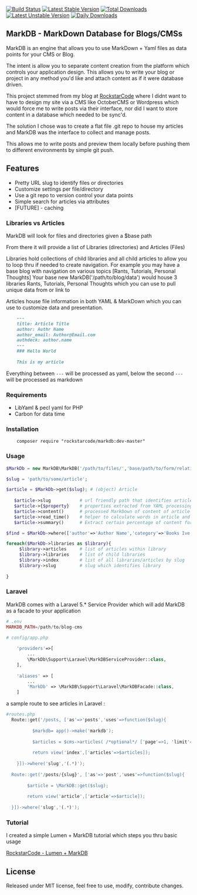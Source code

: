 [![Build Status](https://travis-ci.org/82rules/MarkDB.png)](https://travis-ci.org/82rules/MarkDB)
[![Latest Stable Version](https://poser.pugx.org/rockstarcode/markdb/v/stable)](https://packagist.org/rockstarcode/markdb)
[![Total Downloads](https://poser.pugx.org/rockstarcode/markdb/downloads)](https://packagist.org/packages/rockstarcode/markdb)
[![Latest Unstable Version](https://poser.pugx.org/rockstarcode/markdb/v/unstable)](https://packagist.org/packages/rockstarcode/markdb)
[![Daily Downloads](https://poser.pugx.org/rockstarcode/markdb/d/daily)](https://packagist.org/packages/rockstarcode/markdb)


## MarkDB - MarkDown Database for Blogs/CMSs

MarkDB is an engine that allows you to use MarkDown + Yaml files as data points for your CMS or Blog. 

The intent is allow you to separate content creation from the platform which controls your application design. 
This allows you to write your blog or project in any method you'd like and attach content as if it were database driven. 

This project stemmed from my blog at [RockstarCode](http://www.rockstarcode.com) where I didnt want to have to design my site via a CMS like OctoberCMS or Wordpress
which would force me to write posts via their interface, nor did I want to store content in a database which needed to be sync'd. 

The solution I chose was to create a flat file .git repo to house my articles and MarkDB was the interface to collect and manage posts. 

This allows me to write posts and preview them locally before pushing them to different environments by simple git push. 

## Features

* Pretty URL slug to identify files or directories
* Customize settings per file/directory 
* Use a git repo to version control your data points
* Simple search for articles via attributes 
* [FUTURE] - caching 

### Libraries vs Articles

MarkDB will look for files and directories given a $base path 

From there it will provide a list of Libraries (directories) and Articles (Files)

Libraries hold collections of child libraries and all child articles to allow you to loop thru if needed to create navigation. 
For example you may have a base blog with navigation on various topics [Rants, Tutorials, Personal Thoughts] 
Your base new MarkDB('/path/to/blog/data') would house 3 libraries Rants, Tutorials, Personal Thoughts
which you can use to pull unique data from or link to 

Articles house file information in both YAML & MarkDown which you can use to customize data and presentation. 
```markdown
    ---
    title: Article Title
    author: Authr Name
    author_email: Author@Email.com
    authdeck: author.name
    ---
    ### Hello World
    
    This is my article
```

Everything between ```---``` will be processed as yaml, below the second ```---``` will be processed as markdown


### Requirements
* LibYaml & pecl yaml for PHP
* Carbon for data time 

### Installation
```
    composer require "rockstarcode/markdb:dev-master"
```


### Usage

```php
$MarkDb = new MarkDB\MarkDB('/path/to/files/','base/path/to/form/relative/slugs');

$slug = 'path/to/some/article'; 

$article = $MarkDb->get($slug); # (object) Article 
   
   $article->slug           # url friendly path that identifies article in MarkDB
   $article->{$property}    # properties extracted from YAML processing of the article
   $article->content()      # processed MarkDown of content of article
   $article->read_time()    # helper to calculate words in article and average read time
   $article->summary()      # Extract certain percentage of content for preview 

$find = $MarkDb->where(['author'=>'Author Name','category'=>'Books Ive Read']);  (Array)[Articles]

foreach($MarkDb->libraries as $library){
     $library->articles     # list of articles within library
     $library->libraries    # list of child libraries
     $library->index        # list of all libraries/articles by slug
     $library->slug         # slug which identifies library
     
}
```

### Laravel

MarkDB comes with a Laravel 5.* Service Provider which will add MarkDB as a facade to your application

```php
# .env
MARKDB_PATH=/path/to/blog-cms

# config/app.php
    
    'providers'=>[
        ...
        \MarkDb\Support\Laravel\MarkDBServiceProvider::class,
    ],
    
    'aliases' => [
        ...
        'MarkDb' => \MarkDB\Support\Laravel\MarkDBFacade::class,
    ]
```
a sample route to see articles in Laravel : 

```php
#routes.php
  Route::get('/posts, ['as'=>'posts','uses'=>function($slug){
          
          $markdb= app()->make('markdb');
          
          $articles = $cms->articles( /*optional*/ ['page'=>1, 'limit'=>10]);
           
          return view('index',['articles'=>$articles]); 
           
    }])->where('slug','(.*)');
    
  Route::get('/posts/{slug}', ['as'=>'post','uses'=>function($slug){
        
        $article = \MarkDB::get($slug);
         
        return view('article',['article'=>$article]); 
         
  }])->where('slug','(.*)');
```

### Tutorial
I created a simple Lumen + MarkDB tutorial which steps you thru basic usage

[RockstarCode - Lumen + MarkDB](http://www.rockstarcode.com/posts/tutorials/laravel/markdb)

## License

Released under MIT license, feel free to use, modify, contribute changes. 
